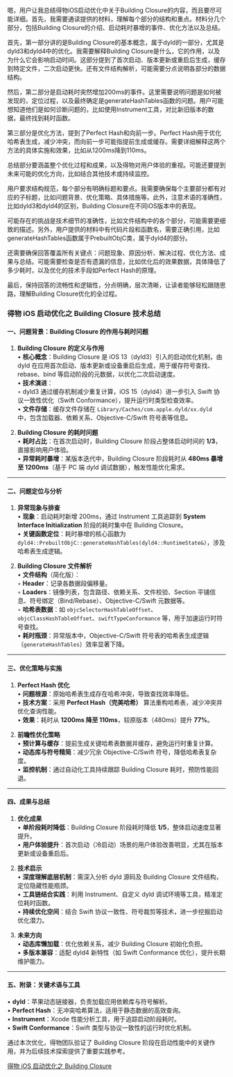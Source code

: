 嗯，用户让我总结得物iOS启动优化中关于Building Closure的内容，而且要尽可能详细。首先，我需要通读提供的材料，理解每个部分的结构和重点。材料分几个部分，包括Building Closure的介绍、启动耗时暴增的事件、优化方法以及总结。

首先，第一部分讲的是Building Closure的基本概念，属于dyld的一部分，尤其是dyld3和dyld4中的优化。我需要解释Building Closure是什么，它的作用，以及为什么它会影响启动时间。这部分提到了首次启动、版本更新或重启后生成，缓存到特定文件，二次启动更快。还有文件结构解析，可能需要分点说明各部分的数据结构。

然后，第二部分是启动耗时突然增加200ms的事件。这里需要说明问题是如何被发现的，定位过程，以及最终确定是generateHashTables函数的问题。用户可能想知道他们是如何诊断问题的，比如使用Instrument工具，对比新旧版本的数据，最终找到耗时函数。

第三部分是优化方法，提到了Perfect Hash和向前一步。Perfect Hash用于优化哈希表生成，减少冲突，而向前一步可能指提前生成或缓存。需要详细解释这两个方法的具体实施和效果，比如从1200ms降到110ms。

总结部分要涵盖整个优化过程和成果，以及得物对用户体验的重视。可能还要提到未来可能的优化方向，比如结合其他技术或持续监控。

用户要求结构规范，每个部分有明确标题和要点。我需要确保每个主要部分都有对应的子标题，比如问题背景、优化策略、具体措施等。此外，注意术语的准确性，比如dyld3和dyld4的区别，Building Closure在不同iOS版本中的表现。

可能存在的挑战是技术细节的准确性，比如文件结构中的各个部分，可能需要更细致的描述。另外，用户提供的材料中有代码片段和函数名，需要正确引用，比如generateHashTables函数属于PrebuiltObjC类，属于dyld4的部分。

还需要确保回答覆盖所有关键点：问题现象、原因分析、解决过程、优化方法、成果与总结。可能需要检查是否有遗漏的信息，比如优化后的效果数据，具体降低了多少耗时，以及优化的技术手段如Perfect Hash的原理。

最后，保持回答的流畅性和逻辑性，分点明确，层次清晰，让读者能够轻松跟随思路，理解Building Closure优化的全过程。




### 得物 iOS 启动优化之 Building Closure 技术总结

#### 一、问题背景：Building Closure 的作用与耗时问题
1. **Building Closure 的定义与作用**  
   • **核心概念**：Building Closure 是 iOS 13（dyld3）引入的启动优化机制，由 dyld 在应用首次启动、版本更新或设备重启后生成，用于缓存符号查找、rebase、bind 等启动阶段的元数据，以优化二次启动速度。  
   • **技术演进**：  
     ◦ dyld3 通过缓存机制减少重复计算，iOS 15（dyld4）进一步引入 Swift 协议一致性优化（Swift Conformance），提升运行时类型检查效率。  
   • **文件存储**：缓存文件存储在 `Library/Caches/com.apple.dyld/xx.dyld` 中，包含加载器、依赖关系、Objective-C/Swift 符号表等信息。

2. **Building Closure 的耗时问题**  
   • **耗时占比**：在首次启动时，Building Closure 阶段占整体启动时间的 **1/3**，直接影响用户体验。  
   • **异常耗时暴增**：某版本迭代中，Building Closure 阶段耗时从 **480ms 暴增至 1200ms**（基于 PC 端 dyld 调试数据），触发性能优化需求。

---

#### 二、问题定位与分析
1. **异常现象与排查**  
   • **现象**：启动耗时新增 200ms，通过 Instrument 工具追踪到 **System Interface Initialization** 阶段的耗时集中在 Building Closure。  
   • **关键函数定位**：耗时暴增的核心函数为 `dyld4::PrebuiltObjC::generateHashTables(dyld4::RuntimeState&)`，涉及哈希表生成逻辑。

2. **Building Closure 文件解析**  
   • **文件结构**（简化版）：  
     ◦ **Header**：记录各数据段偏移量。  
     ◦ **Loaders**：镜像列表，包含路径、依赖关系、文件校验、Section 平铺信息、符号绑定（Bind/Rebase）、Objective-C/Swift 元数据等。  
     ◦ **哈希表数据**：如 `objcSelectorHashTableOffset`、`objcClassHashTableOffset`、`swiftTypeConformance` 等，用于加速运行时符号查找。  
   • **耗时瓶颈**：异常版本中，Objective-C/Swift 符号表的哈希表生成逻辑（`generateHashTables`）效率显著下降。

---

#### 三、优化策略与实施
1. **Perfect Hash 优化**  
   • **问题根源**：原始哈希表生成存在哈希冲突，导致查找效率降低。  
   • **技术方案**：采用 **Perfect Hash（完美哈希）** 算法重构哈希表，减少冲突并优化查询性能。  
   • **效果**：耗时从 **1200ms 降至 110ms**，较原版本（480ms）提升 **77%**。

2. **前瞻性优化策略**  
   • **预计算与缓存**：提前生成关键哈希表数据并缓存，避免运行时重复计算。  
   • **动态库与符号精简**：减少冗余 Objective-C/Swift 符号，降低哈希表复杂度。  
   • **监控机制**：通过自动化工具持续跟踪 Building Closure 耗时，预防性能回退。

---

#### 四、成果与总结
1. **优化成果**  
   • **单阶段耗时降低**：Building Closure 阶段耗时降低 **1/5**，整体启动速度显著提升。  
   • **用户体验提升**：首次启动（冷启动）场景的用户体验改善明显，尤其在版本更新或设备重启后。

2. **技术启示**  
   • **深度理解底层机制**：需深入分析 dyld 源码及 Building Closure 文件结构，定位隐藏性能瓶颈。  
   • **工具链结合实践**：利用 Instrument、自定义 dyld 调试环境等工具，精准定位耗时函数。  
   • **持续优化空间**：结合 Swift 协议一致性、符号裁剪等技术，进一步挖掘启动优化潜力。

3. **未来方向**  
   • **动态库懒加载**：优化依赖关系，减少 Building Closure 初始化负担。  
   • **多版本兼容**：适配 dyld4 新特性（如 Swift Conformance 优化），提升长期维护能力。  

---

#### 五、附录：关键术语与工具
• **dyld**：苹果动态链接器，负责加载应用依赖库与符号解析。  
• **Perfect Hash**：无冲突哈希算法，适用于静态数据的高效查询。  
• **Instrument**：Xcode 性能分析工具，用于追踪启动阶段耗时。  
• **Swift Conformance**：Swift 类型与协议一致性的运行时优化机制。  

通过本次优化，得物团队验证了 Building Closure 阶段在启动性能中的关键作用，并为后续技术探索提供了重要实践参考。

[得物 iOS 启动优化之 Building Closure](https://mp.weixin.qq.com/s?__biz=MzkxNTE3ODU0NA==&mid=2247538355&idx=1&sn=9b67aef240411de3423aef55e222f82f&chksm=c006e12a5d11516370daad049c8c05af222f683d7a58e89fb7885953f5381da7510892b1c521#rd)

